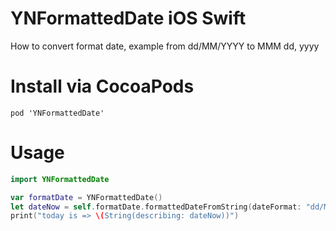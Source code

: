 # YNFormattedDate iOS Swift 
How to convert format date, example from dd/MM/YYYY to MMM dd, yyyy
# Install via CocoaPods
```
pod 'YNFormattedDate'
```
# Usage
```swift
import YNFormattedDate

var formatDate = YNFormattedDate()
let dateNow = self.formatDate.formattedDateFromString(dateFormat: "dd/MM/yyyy", dateString: "24/06/2018", withFormat: "MMM dd, yyyy")
print("today is => \(String(describing: dateNow))")
```
